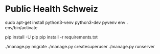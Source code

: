 Public Health Schweiz
=====================

sudo apt-get install python3-venv python3-dev
pyvenv env
. env/bin/activate

pip install -U pip
pip install -r requirements.txt

./manage.py migrate
./manage.py createsuperuser
./manage.py runserver
